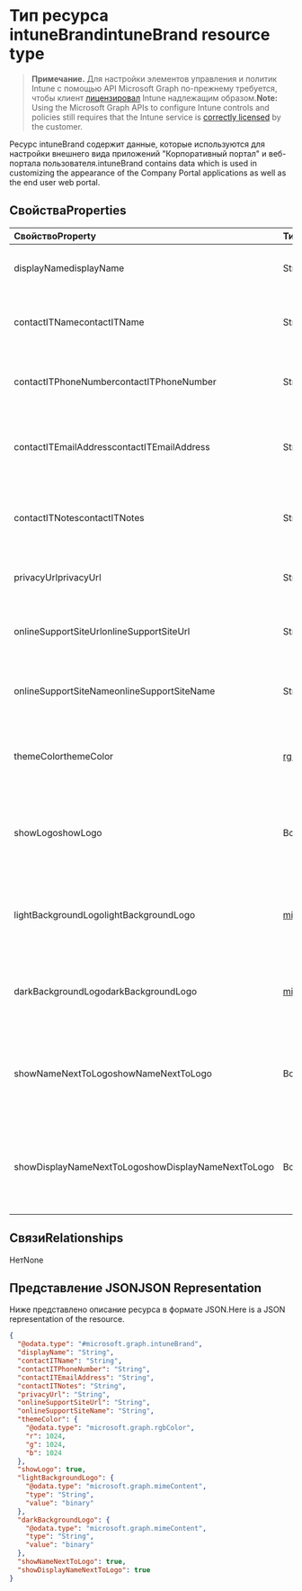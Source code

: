 # <a name="intunebrand-resource-type"></a><span data-ttu-id="468c2-101">Тип ресурса intuneBrand</span><span class="sxs-lookup"><span data-stu-id="468c2-101">intuneBrand resource type</span></span>

> <span data-ttu-id="468c2-102">**Примечание.** Для настройки элементов управления и политик Intune с помощью API Microsoft Graph по-прежнему требуется, чтобы клиент [лицензировал](https://go.microsoft.com/fwlink/?linkid=839381) Intune надлежащим образом.</span><span class="sxs-lookup"><span data-stu-id="468c2-102">**Note:** Using the Microsoft Graph APIs to configure Intune controls and policies still requires that the Intune service is [correctly licensed](https://go.microsoft.com/fwlink/?linkid=839381) by the customer.</span></span>

<span data-ttu-id="468c2-103">Ресурс intuneBrand содержит данные, которые используются для настройки внешнего вида приложений "Корпоративный портал" и веб-портала пользователя.</span><span class="sxs-lookup"><span data-stu-id="468c2-103">intuneBrand contains data which is used in customizing the appearance of the Company Portal applications as well as the end user web portal.</span></span>
## <a name="properties"></a><span data-ttu-id="468c2-104">Свойства</span><span class="sxs-lookup"><span data-stu-id="468c2-104">Properties</span></span>
|<span data-ttu-id="468c2-105">Свойство</span><span class="sxs-lookup"><span data-stu-id="468c2-105">Property</span></span>|<span data-ttu-id="468c2-106">Тип</span><span class="sxs-lookup"><span data-stu-id="468c2-106">Type</span></span>|<span data-ttu-id="468c2-107">Описание</span><span class="sxs-lookup"><span data-stu-id="468c2-107">Description</span></span>|
|:---|:---|:---|
|<span data-ttu-id="468c2-108">displayName</span><span class="sxs-lookup"><span data-stu-id="468c2-108">displayName</span></span>|<span data-ttu-id="468c2-109">String</span><span class="sxs-lookup"><span data-stu-id="468c2-109">String</span></span>|<span data-ttu-id="468c2-110">Название компании или организации, которое отображается пользователям.</span><span class="sxs-lookup"><span data-stu-id="468c2-110">Company/organization name that is displayed to end users.</span></span>|
|<span data-ttu-id="468c2-111">contactITName</span><span class="sxs-lookup"><span data-stu-id="468c2-111">contactITName</span></span>|<span data-ttu-id="468c2-112">String</span><span class="sxs-lookup"><span data-stu-id="468c2-112">String</span></span>|<span data-ttu-id="468c2-113">Имя пользователя или название организации, ответственных за ИТ-поддержку.</span><span class="sxs-lookup"><span data-stu-id="468c2-113">Name of the person/organization responsible for IT support.</span></span>|
|<span data-ttu-id="468c2-114">contactITPhoneNumber</span><span class="sxs-lookup"><span data-stu-id="468c2-114">contactITPhoneNumber</span></span>|<span data-ttu-id="468c2-115">String</span><span class="sxs-lookup"><span data-stu-id="468c2-115">String</span></span>|<span data-ttu-id="468c2-116">Номер телефона пользователя или организации, ответственных за ИТ-поддержку.</span><span class="sxs-lookup"><span data-stu-id="468c2-116">Phone number of the person/organization responsible for IT support.</span></span>|
|<span data-ttu-id="468c2-117">contactITEmailAddress</span><span class="sxs-lookup"><span data-stu-id="468c2-117">contactITEmailAddress</span></span>|<span data-ttu-id="468c2-118">String</span><span class="sxs-lookup"><span data-stu-id="468c2-118">String</span></span>|<span data-ttu-id="468c2-119">Адрес электронной почты пользователя или организации, ответственных за ИТ-поддержку.</span><span class="sxs-lookup"><span data-stu-id="468c2-119">Email address of the person/organization responsible for IT support.</span></span>|
|<span data-ttu-id="468c2-120">contactITNotes</span><span class="sxs-lookup"><span data-stu-id="468c2-120">contactITNotes</span></span>|<span data-ttu-id="468c2-121">String</span><span class="sxs-lookup"><span data-stu-id="468c2-121">String</span></span>|<span data-ttu-id="468c2-122">Текстовые комментарии в отношении пользователя или организации, ответственных за ИТ-поддержку.</span><span class="sxs-lookup"><span data-stu-id="468c2-122">Text comments regarding the person/organization responsible for IT support.</span></span>|
|<span data-ttu-id="468c2-123">privacyUrl</span><span class="sxs-lookup"><span data-stu-id="468c2-123">privacyUrl</span></span>|<span data-ttu-id="468c2-124">String</span><span class="sxs-lookup"><span data-stu-id="468c2-124">String</span></span>|<span data-ttu-id="468c2-125">URL-адрес страницы с политикой конфиденциальности компании или организации.</span><span class="sxs-lookup"><span data-stu-id="468c2-125">URL to the company/organization’s privacy policy.</span></span>|
|<span data-ttu-id="468c2-126">onlineSupportSiteUrl</span><span class="sxs-lookup"><span data-stu-id="468c2-126">onlineSupportSiteUrl</span></span>|<span data-ttu-id="468c2-127">String</span><span class="sxs-lookup"><span data-stu-id="468c2-127">String</span></span>|<span data-ttu-id="468c2-128">URL-адрес сайта ИТ-службы технической поддержки компании или организации.</span><span class="sxs-lookup"><span data-stu-id="468c2-128">URL to the company/organization’s IT helpdesk site.</span></span>|
|<span data-ttu-id="468c2-129">onlineSupportSiteName</span><span class="sxs-lookup"><span data-stu-id="468c2-129">onlineSupportSiteName</span></span>|<span data-ttu-id="468c2-130">String</span><span class="sxs-lookup"><span data-stu-id="468c2-130">String</span></span>|<span data-ttu-id="468c2-131">Отображаемое имя сайта ИТ-службы технической поддержки компании или организации.</span><span class="sxs-lookup"><span data-stu-id="468c2-131">Display name of the company/organization’s IT helpdesk site.</span></span>|
|<span data-ttu-id="468c2-132">themeColor</span><span class="sxs-lookup"><span data-stu-id="468c2-132">themeColor</span></span>|[<span data-ttu-id="468c2-133">rgbColor</span><span class="sxs-lookup"><span data-stu-id="468c2-133">rgbColor</span></span>](../resources/intune_onboarding_rgbcolor.md)|<span data-ttu-id="468c2-134">Основной цвет темы, который используется в приложениях "Корпоративный портал" и на веб-портале.</span><span class="sxs-lookup"><span data-stu-id="468c2-134">Primary theme color used in the Company Portal applications and web portal.</span></span>|
|<span data-ttu-id="468c2-135">showLogo</span><span class="sxs-lookup"><span data-stu-id="468c2-135">showLogo</span></span>|<span data-ttu-id="468c2-136">Boolean</span><span class="sxs-lookup"><span data-stu-id="468c2-136">Boolean</span></span>|<span data-ttu-id="468c2-137">Логическое значение, которое определяет, отображаются ли предоставленные администратором изображения логотипов.</span><span class="sxs-lookup"><span data-stu-id="468c2-137">Boolean that represents whether the administrator-supplied logo images are shown or not shown.</span></span>|
|<span data-ttu-id="468c2-138">lightBackgroundLogo</span><span class="sxs-lookup"><span data-stu-id="468c2-138">lightBackgroundLogo</span></span>|[<span data-ttu-id="468c2-139">mimeContent</span><span class="sxs-lookup"><span data-stu-id="468c2-139">mimeContent</span></span>](../resources/intune_shared_mimecontent.md)|<span data-ttu-id="468c2-140">Изображение с логотипом на светлом фоне, которое отображается в приложениях "Корпоративный портал".</span><span class="sxs-lookup"><span data-stu-id="468c2-140">Logo image displayed in Company Portal apps which have a light background behind the logo.</span></span>|
|<span data-ttu-id="468c2-141">darkBackgroundLogo</span><span class="sxs-lookup"><span data-stu-id="468c2-141">darkBackgroundLogo</span></span>|[<span data-ttu-id="468c2-142">mimeContent</span><span class="sxs-lookup"><span data-stu-id="468c2-142">mimeContent</span></span>](../resources/intune_shared_mimecontent.md)|<span data-ttu-id="468c2-143">Изображение с логотипом на темном фоне, которое отображается в приложениях "Корпоративный портал".</span><span class="sxs-lookup"><span data-stu-id="468c2-143">Logo image displayed in Company Portal apps which have a dark background behind the logo.</span></span>|
|<span data-ttu-id="468c2-144">showNameNextToLogo</span><span class="sxs-lookup"><span data-stu-id="468c2-144">showNameNextToLogo</span></span>|<span data-ttu-id="468c2-145">Boolean</span><span class="sxs-lookup"><span data-stu-id="468c2-145">Boolean</span></span>|<span data-ttu-id="468c2-146">Логическое значение, которое определяет, отображается ли возле изображения логотипа указанное администратором отображаемое имя.</span><span class="sxs-lookup"><span data-stu-id="468c2-146">Boolean that represents whether the administrator-supplied display name will be shown next to the logo image.</span></span>|
|<span data-ttu-id="468c2-147">showDisplayNameNextToLogo</span><span class="sxs-lookup"><span data-stu-id="468c2-147">showDisplayNameNextToLogo</span></span>|<span data-ttu-id="468c2-148">Boolean</span><span class="sxs-lookup"><span data-stu-id="468c2-148">Boolean</span></span>|<span data-ttu-id="468c2-149">Логическое значение, которое определяет, отображается ли возле изображения логотипа указанное администратором отображаемое имя.</span><span class="sxs-lookup"><span data-stu-id="468c2-149">Boolean that represents whether the administrator-supplied display name will be shown next to the logo image.</span></span>|

## <a name="relationships"></a><span data-ttu-id="468c2-150">Связи</span><span class="sxs-lookup"><span data-stu-id="468c2-150">Relationships</span></span>
<span data-ttu-id="468c2-151">Нет</span><span class="sxs-lookup"><span data-stu-id="468c2-151">None</span></span>
## <a name="json-representation"></a><span data-ttu-id="468c2-152">Представление JSON</span><span class="sxs-lookup"><span data-stu-id="468c2-152">JSON Representation</span></span>
<span data-ttu-id="468c2-153">Ниже представлено описание ресурса в формате JSON.</span><span class="sxs-lookup"><span data-stu-id="468c2-153">Here is a JSON representation of the resource.</span></span>
<!--{
  "blockType": "resource",
  "@odata.type": "microsoft.graph.intuneBrand"
}-->
``` json
{
  "@odata.type": "#microsoft.graph.intuneBrand",
  "displayName": "String",
  "contactITName": "String",
  "contactITPhoneNumber": "String",
  "contactITEmailAddress": "String",
  "contactITNotes": "String",
  "privacyUrl": "String",
  "onlineSupportSiteUrl": "String",
  "onlineSupportSiteName": "String",
  "themeColor": {
    "@odata.type": "microsoft.graph.rgbColor",
    "r": 1024,
    "g": 1024,
    "b": 1024
  },
  "showLogo": true,
  "lightBackgroundLogo": {
    "@odata.type": "microsoft.graph.mimeContent",
    "type": "String",
    "value": "binary"
  },
  "darkBackgroundLogo": {
    "@odata.type": "microsoft.graph.mimeContent",
    "type": "String",
    "value": "binary"
  },
  "showNameNextToLogo": true,
  "showDisplayNameNextToLogo": true
}
```








